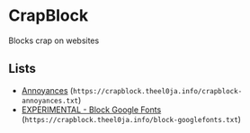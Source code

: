 # CrapBlock

Blocks crap on websites

## Lists
* [Annoyances](https://crapblock.theel0ja.info/crapblock-annoyances.txt) (`https://crapblock.theel0ja.info/crapblock-annoyances.txt`)
* [EXPERIMENTAL - Block Google Fonts](https://crapblock.theel0ja.info/block-googlefonts.txt) (`https://crapblock.theel0ja.info/block-googlefonts.txt`)
